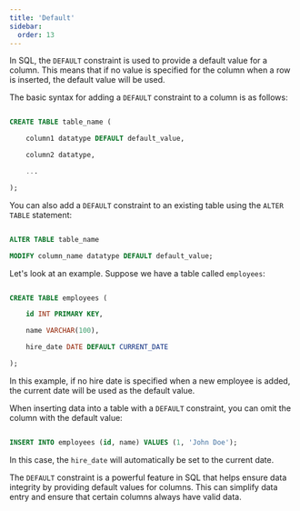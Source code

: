 ```yaml
---
title: 'Default'
sidebar:
  order: 13
---
```


 

In SQL, the `DEFAULT` constraint is used to provide a default value for a column. This means that if no value is specified for the column when a row is inserted, the default value will be used.





The basic syntax for adding a `DEFAULT` constraint to a column is as follows:



```sql

CREATE TABLE table_name (

    column1 datatype DEFAULT default_value,

    column2 datatype,

    ...

);

```



You can also add a `DEFAULT` constraint to an existing table using the `ALTER TABLE` statement:



```sql

ALTER TABLE table_name

MODIFY column_name datatype DEFAULT default_value;

```





Let's look at an example. Suppose we have a table called `employees`:



```sql

CREATE TABLE employees (

    id INT PRIMARY KEY,

    name VARCHAR(100),

    hire_date DATE DEFAULT CURRENT_DATE

);

```



In this example, if no hire date is specified when a new employee is added, the current date will be used as the default value.





When inserting data into a table with a `DEFAULT` constraint, you can omit the column with the default value:



```sql

INSERT INTO employees (id, name) VALUES (1, 'John Doe');

```



In this case, the `hire_date` will automatically be set to the current date.





The `DEFAULT` constraint is a powerful feature in SQL that helps ensure data integrity by providing default values for columns. This can simplify data entry and ensure that certain columns always have valid data.
